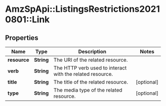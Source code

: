 # AmzSpApi::ListingsRestrictions20210801::Link

## Properties
Name | Type | Description | Notes
------------ | ------------- | ------------- | -------------
**resource** | **String** | The URI of the related resource. | 
**verb** | **String** | The HTTP verb used to interact with the related resource. | 
**title** | **String** | The title of the related resource. | [optional] 
**type** | **String** | The media type of the related resource. | [optional] 


